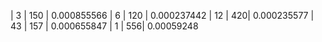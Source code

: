 | 3  | 150 | 0.000855566
| 6  | 120 | 0.000237442
| 12 | 420| 0.000235577
| 43 | 157 | 0.000655847
| 1  | 556| 0.00059248
